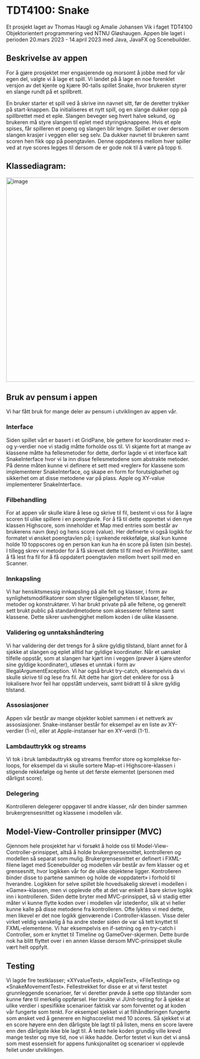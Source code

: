 # TDT4100: Snake 
Et prosjekt laget av Thomas Haugli og Amalie Johansen Vik i faget TDT4100 Objektorientert programmering ved NTNU Gløshaugen. Appen ble laget i perioden 20.mars 2023 - 14.april 2023 med Java, JavaFX og Scenebuilder.

## Beskrivelse av appen
For å gjøre prosjektet mer engasjerende og morsomt å jobbe med for vår egen del, valgte vi å lage et spill. Vi landet på å lage en noe forenklet versjon av det kjente og kjære 90-talls spillet Snake, hvor brukeren styrer en slange rundt på et spillbrett. 


En bruker starter et spill ved å skrive inn navnet sitt, før de deretter trykker på start-knappen. Da initialiseres et nytt spill, og en slange dukker opp på spillbrettet med et eple. Slangen beveger seg hvert halve sekund, og brukeren må styre slangen til eplet med styringsknappene. Hvis et eple spises, får spilleren et poeng og slangen blir lengre. Spillet er over dersom slangen krasjer i veggen eller seg selv. Da dukker navnet til brukeren samt scoren hen fikk opp på poengtavlen. Denne oppdateres mellom hver spiller ved at nye scores legges til dersom de er gode nok til å være på topp ti. 


## Klassediagram: 

<img width="549" alt="image" src="https://github.com/user-attachments/assets/14edb91a-6a23-4140-8b5c-5aeac481a463">



## Bruk av pensum i appen

Vi har fått bruk for mange deler av pensum i utviklingen av appen vår.
### Interface
Siden spillet vårt er basert i et GridPane, ble gettere for koordinater med x- og y-verdier noe vi stadig måtte forholde oss til. Vi skjønte fort at mange av klassene måtte ha fellesmetoder for dette, derfor lagde vi et interface kalt SnakeInterface hvor vi la inn disse fellesmetodene som abstrakte metoder. På denne måten kunne vi definere et sett med «regler» for klassene som implementerer SnakeInterface, og skape en form for forutsigbarhet og sikkerhet om at disse metodene var på plass. Apple og XY-value implementerer SnakeInterface. 

### Filbehandling
For at appen vår skulle klare å lese og skrive til fil, bestemt vi oss for å lagre scoren til ulike spillere i en poengtavle. For å få til dette opprettet vi den nye klassen Highscore, som inneholder et Map med entries som består av brukerens navn (key) og hens score (value). Her definerte vi også logikk for formatet vi ønsket poengtavlen på; i synkende rekkefølge, skal kun kunne holde 10 toppscores og en person kan kun ha én score på listen (sin beste). I tillegg skrev vi metoder for å få skrevet dette til fil med en PrintWriter, samt å få lest fra fil for å få oppdatert poengtavlen mellom hvert spill med en Scanner. 

### Innkapsling 
Vi har hensiktsmessig innkapsling på alle felt og klasser, i form av synlighetsmodifikatorer som styrer tilgjengeligheten til klasser, felter, metoder og konstruktører. Vi har brukt private på alle feltene, og generelt sett brukt public på standardmetodene som aksesserer feltene samt klassene. Dette sikrer uavhengighet mellom koden i de ulike klassene. 

### Validering og unntakshåndtering
Vi har validering der det trengs for å sikre gyldig tilstand, blant annet for å sjekke at slangen og eplet alltid har gyldige koordinater. Når et uønsket tilfelle oppstår, som at slangen har kjørt inn i veggen (prøver å kjøre utenfor sine gyldige koordinater), utløses et unntak i form av IllegalArgumentException. Vi har også brukt try-catch, eksempelvis da vi skulle skrive til og lese fra fil. Alt dette har gjort det enklere for oss å lokalisere hvor feil har oppstått underveis, samt bidratt til å sikre gyldig tilstand. 

### Assosiasjoner
Appen vår består av mange objekter koblet sammen i et nettverk av assosiasjoner. Snake-instanser består for eksempel av en liste av XY-verdier (1-n), eller at Apple-instanser har en XY-verdi (1-1).

### Lambdauttrykk og streams
Vi tok i bruk lambdauttrykk og streams fremfor store og komplekse for-loops, for eksempel da vi skulle sortere Map-et i Highscore-klassen i stigende rekkefølge og hente ut det første elementet (personen med dårligst score). 

### Delegering 
Kontrolleren delegerer oppgaver til andre klasser, når den binder sammen brukergrensesnittet og klassene i modellen vår. 


## Model-View-Controller prinsipper (MVC)
Gjennom hele prosjektet har vi forsøkt å holde oss til Model-View-Controller-prinsippet, altså å holde brukergrensesnittet, kontrolleren og modellen så separat som mulig. Brukergrensesnittet er definert i FXML-filene laget med Scenebuilder og modellen vår består av fem klasser og et grensesnitt, hvor logikken vår for de ulike objektene ligger. Kontrolleren binder disse to partene sammen og holde de «oppdatert» i forhold til hverandre. 
Logikken for selve spillet ble hovedsakelig skrevet i modellen i «Game»-klassen, men vi opplevde ofte at det var enkelt å bare skrive logikk inn i kontrolleren. Siden dette bryter med MVC-prinsippet, så vi stadig etter måter vi kunne flytte koden over i modellen vår istedenfor, slik at vi heller kunne kalle på disse metodene fra kontrolleren. Ofte lyktes vi med dette, men likevel er det noe logikk gjenværende i Controller-klassen. Visse deler virket veldig vanskelig å ha andre steder siden de var så tett knyttet til FXML-elementene. Vi har eksempelvis en if-setning og en try-catch i Controller, som er knyttet til Timeline og GameOver-skjermen. Dette burde nok ha blitt flyttet over i en annen klasse dersom MVC-prinsippet skulle vært helt oppfylt. 

## Testing
Vi lagde fire testklasser; «XYvalueTest», «AppleTest», «FileTesting» og «SnakeMovementTest». Fellestrekket for disse er at vi først testet grunnleggende scenarioer, før vi deretter prøvde å sette opp tilstander som kunne føre til merkelig oppførsel. Her brukte vi JUnit-testing for å sjekke at ulike verdier i spesifikke scenarioer faktisk var som forventet og at koden vår fungerte som tenkt. For eksempel sjekket vi at filhåndteringen fungerte som ønsket ved å generere en highscorelist med 10 scores. Så sjekket vi at en score høyere enn den dårligste ble lagt til på listen, mens en score lavere enn den dårligste ikke ble lagt til. Å teste hele koden grundig ville krevd mange tester og mye tid, noe vi ikke hadde. Derfor testet vi kun det vi anså som mest essensielt for appens funksjonalitet og scenarioer vi opplevde feilet under utviklingen. 

